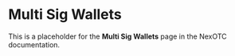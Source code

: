 # Multi Sig Wallets

This is a placeholder for the **Multi Sig Wallets** page in the NexOTC documentation.